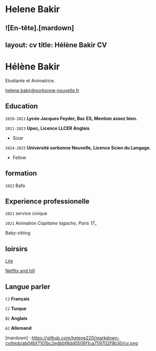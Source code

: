 

# Helene Bakir
![En-tête].[mardown]
---
layout:  cv
title: Hélène Bakir CV
---
# Hélène Bakir
Etudiante et Animatrice.

<div id="webaddress">
<a href="helene.bakir@sorbonne-nouvelle.fr">helene.bakir@sorbonne-nouvelle.fr</a>
</div>

## Education

`2020-2021`
__Lycée Jacques Feyder, Bac ES, Mention assez bien.__

`2021-2023`
__Upec, Licence LLCER Anglais__

- Sizar

`2024-2025`
__Université sorbonne Nouvelle, Licence Scien du Langage.__

- Fellow


## formation

`2022`
Bafa


## Experience professionelle

`2021`
service civique

`2021`
Animation _Capitaine lagache, Paris 17__

Baby-sitting

## loirsirs

<u> Lire </u>

<u> Netflix and hill </u>


## Langue parler

`C2`
__Français__

`C2`
__Turque__

`B2`
__Anglais__

`A2`
__Allemand__

<!-- ### Footer

Last updated: May 2013 -->

[mardown] : https://github.com/helene220/markdown-cv/blob/ab04bf7101bc2edbbf8dd0506f1ca759702f9b30/cv.png
